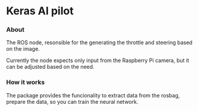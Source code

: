 # Keras AI pilot

### About

The ROS node, resonsible for the generating the throttle and steering based on the image.

Currently the node expects only input from the Raspberry Pi camera, but it can be adjusted based on the need.


### How it works

The package provides the funcionality to extract data from the rosbag, prepare the data, so you can train the neural network.

